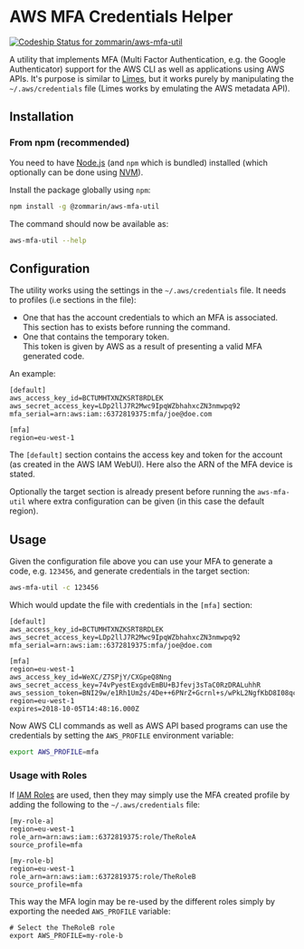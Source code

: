 # AWS MFA Credentials Helper

[ ![Codeship Status for zommarin/aws-mfa-util](https://app.codeship.com/projects/b93ec9a0-ab89-0136-b59c-565b68d8494a/status?branch=master)](https://app.codeship.com/projects/309289)

A utility that implements MFA (Multi Factor Authentication, e.g. the Google Authenticator) support for the AWS CLI as well as applications using AWS APIs. It's purpose is similar to [Limes](https://github.com/otm/limes), but it works purely by manipulating the `~/.aws/credentials` file (Limes works by emulating the AWS metadata API).

## Installation

### From npm (recommended)

You need to have [Node.js](https://nodejs.org/en/) (and `npm` which is bundled) installed (which optionally can be done using [NVM](https://github.com/creationix/nvm/blob/master/README.md)).

Install the package globally using `npm`:

```bash
npm install -g @zommarin/aws-mfa-util
```

The command should now be available as:

```bash
aws-mfa-util --help
```

## Configuration

The utility works using the settings in the `~/.aws/credentials` file. It needs to profiles (i.e sections in the file):

* One that has the account credentials to which an MFA is associated. \
  This section has to exists before running the command.
* One that contains the temporary token. \
  This token is given by AWS as a result of presenting a valid MFA generated code.

An example:

```
[default]
aws_access_key_id=BCTUMHTXNZKSRT8RDLEK
aws_secret_access_key=LDp2llJ7R2Mwc9IpqWZbhahxcZN3nmwpq92
mfa_serial=arn:aws:iam::6372819375:mfa/joe@doe.com

[mfa]
region=eu-west-1
```

The `[default]` section contains the access key and token for the account (as created in the AWS IAM WebUI). Here also the ARN of the MFA device is stated.

Optionally the target section is already present before running the `aws-mfa-util` where extra configuration can be given (in this case the default region).


## Usage

Given the configuration file above you can use your MFA to generate a code, e.g. `123456`, and generate credentials in the target section:

```bash
aws-mfa-util -c 123456
```

Which would update the file with credentials in the `[mfa]` section:

```
[default]
aws_access_key_id=BCTUMHTXNZKSRT8RDLEK
aws_secret_access_key=LDp2llJ7R2Mwc9IpqWZbhahxcZN3nmwpq92
mfa_serial=arn:aws:iam::6372819375:mfa/joe@doe.com

[mfa]
region=eu-west-1
aws_access_key_id=WeXC/Z7SPjY/CXGpeQ8Nng
aws_secret_access_key=74vPyestExgdvEmBU+BJfevj3sTaC0RzDRALuhhR
aws_session_token=BNI29w/e1Rh1Um2s/4De++6PNrZ+Gcrnl+s/wPkL2NgfKbD8I08qcsycbfQknWOqkH7f9OqaqExWOsM6f9FB2fqRtzYkXCnjl4k6Ay8q5fYQnsASJciRcqhb0KUFZZERWishybaNpud7gjMTt+QCDFczyL4tRPs+30rVsIrIDiWtjYaZB2Y
region=eu-west-1
expires=2018-10-05T14:48:16.000Z
```

Now AWS CLI commands as well as AWS API based programs can use the credentials by setting the `AWS_PROFILE` environment variable:

```bash
export AWS_PROFILE=mfa
```

### Usage with Roles

If [IAM Roles](https://docs.aws.amazon.com/IAM/latest/UserGuide/id_roles.html) are used, then they may simply use the MFA created profile by adding the following to the `~/.aws/credentials` file:

```
[my-role-a]
region=eu-west-1
role_arn=arn:aws:iam::6372819375:role/TheRoleA
source_profile=mfa

[my-role-b]
region=eu-west-1
role_arn=arn:aws:iam::6372819375:role/TheRoleB
source_profile=mfa
```

This way the MFA login may be re-used by the different roles simply by exporting the needed `AWS_PROFILE` variable:

```
# Select the TheRoleB role
export AWS_PROFILE=my-role-b
```